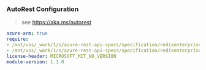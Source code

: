 ### AutoRest Configuration

> see https://aka.ms/autorest

``` yaml
azure-arm: true
require:
- /mnt/vss/_work/1/s/azure-rest-api-specs/specification/redisenterprise/resource-manager/readme.md
- /mnt/vss/_work/1/s/azure-rest-api-specs/specification/redisenterprise/resource-manager/readme.go.md
license-header: MICROSOFT_MIT_NO_VERSION
module-version: 1.1.0

```